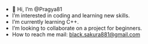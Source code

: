 - 👋 Hi, I’m @Pragya81
-  I’m interested in coding and learning new skills.
-  I’m currently learning C++.
-  I’m looking to collaborate on a project for beginners.
-  How to reach me mail: black.sakura881@gmail.com


